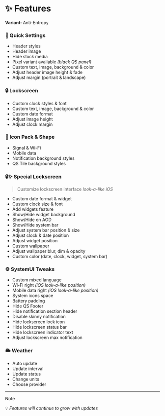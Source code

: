 # ✨ Features

**Variant:** Anti-Entropy

### 📱 Quick Settings
- Header styles
- Header image
- Hide stock media
- Pixel variant available *(black QS panel)*
- Custom text, image, background & color
- Adjust header image height & fade
- Adjust margin (portrait & landscape)

### 🔒 Lockscreen
- Custom clock styles & font
- Custom text, image, background & color
- Custom date format
- Adjust image height
- Adjust clock margin

### 🎨 Icon Pack & Shape
- Signal & Wi-Fi
- Mobile data
- Notification background styles
- QS Tile background styles

### 🔒✨ Special Lockscreen
> Customize lockscreen interface *look-a-like iOS*
- Custom date format & widget
- Custom clock size & font
- Add widgets feature
- Show/Hide widget background
- Show/Hide on AOD
- Show/Hide system bar
- Adjust system bar position & size
- Adjust clock & date position
- Adjust widget position
- Custom wallpaper
- Adjust wallpaper blur, dim & opacity
- Custom color (date, clock, widget, system bar)

### ⚙️ SystemUI Tweaks
- Custom mixed language
- Wi-Fi right *(iOS look-a-like position)*
- Mobile data right *(iOS look-a-like position)*
- System icons space
- Battery padding
- Hide QS Footer
- Hide notification section header
- Disable skinny notification
- Hide lockscreen lock icon
- Hide lockscreen status bar
- Hide lockscreen indicator text
- Adjust lockscreen max notification

### 🌥️ Weather
- Auto update
- Update interval
- Update status
- Change units
- Choose provider

---
> [!Note]
> 💡 *Features will continue to grow with updates*
